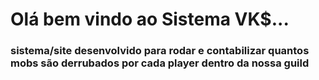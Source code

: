 # Olá bem vindo ao Sistema VK$...


### sistema/site desenvolvido para rodar e contabilizar quantos mobs são derrubados por cada player dentro da nossa guild


